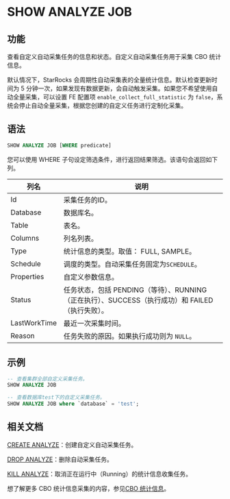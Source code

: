 # SHOW ANALYZE JOB

## 功能

查看自定义自动采集任务的信息和状态。自定义自动采集任务用于采集 CBO 统计信息。

默认情况下，StarRocks 会周期性自动采集表的全量统计信息。默认检查更新时间为 5 分钟一次，如果发现有数据更新，会自动触发采集。如果您不希望使用自动全量采集，可以设置 FE 配置项 `enable_collect_full_statistic` 为 `false`，系统会停止自动全量采集，根据您创建的自定义任务进行定制化采集。

## 语法

```SQL
SHOW ANALYZE JOB [WHERE predicate]
```

您可以使用 WHERE 子句设定筛选条件，进行返回结果筛选。该语句会返回如下列。

| **列名**     | **说明**                                                     |
| ------------ | ------------------------------------------------------------ |
| Id           | 采集任务的ID。                                               |
| Database     | 数据库名。                                                   |
| Table        | 表名。                                                       |
| Columns      | 列名列表。                                                   |
| Type         | 统计信息的类型。取值： FULL, SAMPLE。                        |
| Schedule     | 调度的类型。自动采集任务固定为`SCHEDULE`。                   |
| Properties   | 自定义参数信息。                                             |
| Status       | 任务状态，包括 PENDING（等待）、RUNNING（正在执行）、SUCCESS（执行成功）和 FAILED（执行失败）。 |
| LastWorkTime | 最近一次采集时间。                                           |
| Reason       | 任务失败的原因。如果执行成功则为 `NULL`。                    |

## 示例

```SQL
-- 查看集群全部自定义采集任务。
SHOW ANALYZE JOB

-- 查看数据库test下的自定义采集任务。
SHOW ANALYZE JOB where `database` = 'test';
```

## 相关文档

[CREATE ANALYZE](../data-definition/SHOW%20ANALYZE%20JOB.md)：创建自定义自动采集任务。

[DROP ANALYZE](../data-definition/DROP%20ANALYZE.md)：删除自动采集任务。

[KILL ANALYZE](../data-definition/KILL%20ANALYZE.md)：取消正在运行中（Running）的统计信息收集任务。

想了解更多 CBO 统计信息采集的内容，参见[CBO 统计信息](../../../using_starrocks/Cost_based_optimizer.md)。
